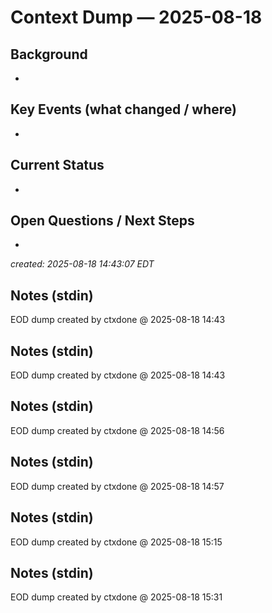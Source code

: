 # Context Dump — 2025-08-18

## Background
- 

## Key Events (what changed / where)
- 

## Current Status
- 

## Open Questions / Next Steps
- 

_created: 2025-08-18 14:43:07 EDT_

## Notes (stdin)
EOD dump created by ctxdone @ 2025-08-18 14:43

## Notes (stdin)
EOD dump created by ctxdone @ 2025-08-18 14:43

## Notes (stdin)
EOD dump created by ctxdone @ 2025-08-18 14:56

## Notes (stdin)
EOD dump created by ctxdone @ 2025-08-18 14:57

## Notes (stdin)
EOD dump created by ctxdone @ 2025-08-18 15:15

## Notes (stdin)
EOD dump created by ctxdone @ 2025-08-18 15:31
